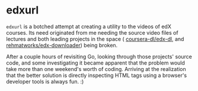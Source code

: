 # edxurl

`edxurl` is a botched attempt at creating a utility to the videos of edX courses.
Its need originated from me needing the source video files of lectures and
both leading projects in the space (
[coursera-dl/edx-dl](https://github.com/coursera-dl/edx-dl), and
[rehmatworks/edx-downloader](https://github.com/rehmatworks/edx-downloader))
being broken.

After a couple hours of revisiting Go, looking through those projects' source code,
and some investigating it became apparent that the problem would take more than one
weekend's worth of coding.
Arriving at the realization that the better solution is directly inspecting HTML tags
using a browser's developer tools is always fun. :)
